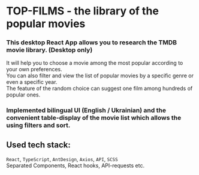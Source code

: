 # TOP-FILMS - the library of the popular movies

### This desktop React App allows you to research the TMDB movie library. (Desktop only) </br>

It will help you to choose a movie among the most popular according to your own preferences. </br>
You can also filter and view the list of popular movies by a specific genre or even a specific year. </br>
The feature of the random choice can suggest one film among hundreds of popular ones.

### Implemented bilingual UI (English / Ukrainian) and the convenient table-display of the movie list which allows the using filters and sort.

## Used tech stack:
`React`, `TypeScript`, `AntDesign`, `Axios`, `API`, `SCSS` </br>
Separated Components, React hooks, API-requests etc.
